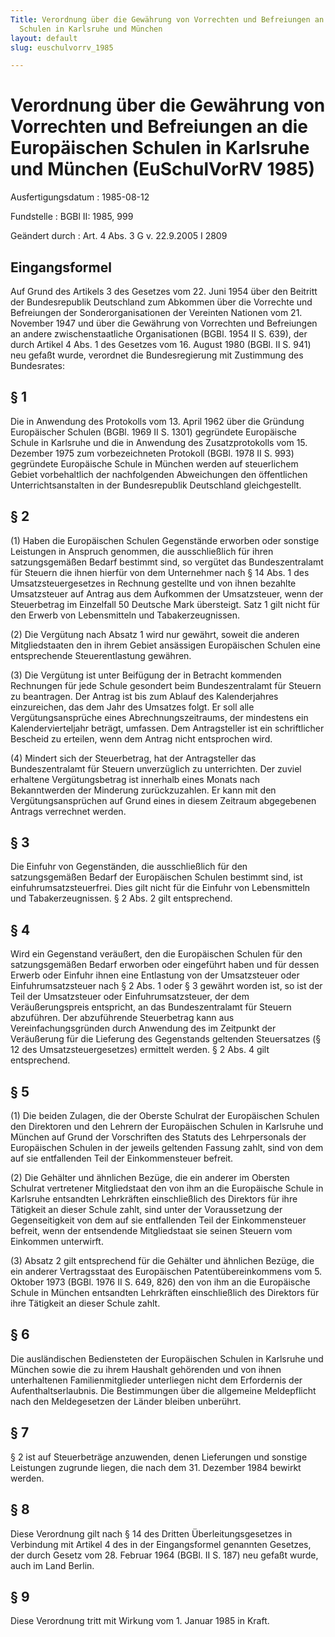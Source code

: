 ```yaml
---
Title: Verordnung über die Gewährung von Vorrechten und Befreiungen an die Europäischen
  Schulen in Karlsruhe und München
layout: default
slug: euschulvorrv_1985

---
```


# Verordnung über die Gewährung von Vorrechten und Befreiungen an die Europäischen Schulen in Karlsruhe und München (EuSchulVorRV 1985)

Ausfertigungsdatum
:   1985-08-12

Fundstelle
:   BGBl II: 1985, 999

Geändert durch
:   Art. 4 Abs. 3 G v. 22.9.2005 I 2809


## Eingangsformel

Auf Grund des Artikels 3 des Gesetzes vom 22. Juni 1954 über den
Beitritt der Bundesrepublik Deutschland zum Abkommen über die
Vorrechte und Befreiungen der Sonderorganisationen der Vereinten
Nationen vom 21. November 1947 und über die Gewährung von Vorrechten
und Befreiungen an andere zwischenstaatliche Organisationen (BGBl.
1954 II S. 639), der durch Artikel 4 Abs. 1 des Gesetzes vom 16.
August 1980 (BGBl. II S. 941) neu gefaßt wurde, verordnet die
Bundesregierung mit Zustimmung des Bundesrates:


## § 1

Die in Anwendung des Protokolls vom 13. April 1962 über die Gründung
Europäischer Schulen (BGBl. 1969 II S. 1301) gegründete Europäische
Schule in Karlsruhe und die in Anwendung des Zusatzprotokolls vom 15.
Dezember 1975 zum vorbezeichneten Protokoll (BGBl. 1978 II S. 993)
gegründete Europäische Schule in München werden auf steuerlichem
Gebiet vorbehaltlich der nachfolgenden Abweichungen den öffentlichen
Unterrichtsanstalten in der Bundesrepublik Deutschland gleichgestellt.


## § 2

(1) Haben die Europäischen Schulen Gegenstände erworben oder sonstige
Leistungen in Anspruch genommen, die ausschließlich für ihren
satzungsgemäßen Bedarf bestimmt sind, so vergütet das Bundeszentralamt
für Steuern die ihnen hierfür von dem Unternehmer nach § 14 Abs. 1 des
Umsatzsteuergesetzes in Rechnung gestellte und von ihnen bezahlte
Umsatzsteuer auf Antrag aus dem Aufkommen der Umsatzsteuer, wenn der
Steuerbetrag im Einzelfall 50 Deutsche Mark übersteigt. Satz 1 gilt
nicht für den Erwerb von Lebensmitteln und Tabakerzeugnissen.

(2) Die Vergütung nach Absatz 1 wird nur gewährt, soweit die anderen
Mitgliedstaaten den in ihrem Gebiet ansässigen Europäischen Schulen
eine entsprechende Steuerentlastung gewähren.

(3) Die Vergütung ist unter Beifügung der in Betracht kommenden
Rechnungen für jede Schule gesondert beim Bundeszentralamt für Steuern
zu beantragen. Der Antrag ist bis zum Ablauf des Kalenderjahres
einzureichen, das dem Jahr des Umsatzes folgt. Er soll alle
Vergütungsansprüche eines Abrechnungszeitraums, der mindestens ein
Kalendervierteljahr beträgt, umfassen. Dem Antragsteller ist ein
schriftlicher Bescheid zu erteilen, wenn dem Antrag nicht entsprochen
wird.

(4) Mindert sich der Steuerbetrag, hat der Antragsteller das
Bundeszentralamt für Steuern unverzüglich zu unterrichten. Der zuviel
erhaltene Vergütungsbetrag ist innerhalb eines Monats nach
Bekanntwerden der Minderung zurückzuzahlen. Er kann mit den
Vergütungsansprüchen auf Grund eines in diesem Zeitraum abgegebenen
Antrags verrechnet werden.


## § 3

Die Einfuhr von Gegenständen, die ausschließlich für den
satzungsgemäßen Bedarf der Europäischen Schulen bestimmt sind, ist
einfuhrumsatzsteuerfrei. Dies gilt nicht für die Einfuhr von
Lebensmitteln und Tabakerzeugnissen. § 2 Abs. 2 gilt entsprechend.


## § 4

Wird ein Gegenstand veräußert, den die Europäischen Schulen für den
satzungsgemäßen Bedarf erworben oder eingeführt haben und für dessen
Erwerb oder Einfuhr ihnen eine Entlastung von der Umsatzsteuer oder
Einfuhrumsatzsteuer nach § 2 Abs. 1 oder § 3 gewährt worden ist, so
ist der Teil der Umsatzsteuer oder Einfuhrumsatzsteuer, der dem
Veräußerungspreis entspricht, an das Bundeszentralamt für Steuern
abzuführen. Der abzuführende Steuerbetrag kann aus
Vereinfachungsgründen durch Anwendung des im Zeitpunkt der Veräußerung
für die Lieferung des Gegenstands geltenden Steuersatzes (§ 12 des
Umsatzsteuergesetzes) ermittelt werden. § 2 Abs. 4 gilt entsprechend.


## § 5

(1) Die beiden Zulagen, die der Oberste Schulrat der Europäischen
Schulen den Direktoren und den Lehrern der Europäischen Schulen in
Karlsruhe und München auf Grund der Vorschriften des Statuts des
Lehrpersonals der Europäischen Schulen in der jeweils geltenden
Fassung zahlt, sind von dem auf sie entfallenden Teil der
Einkommensteuer befreit.

(2) Die Gehälter und ähnlichen Bezüge, die ein anderer im Obersten
Schulrat vertretener Mitgliedstaat den von ihm an die Europäische
Schule in Karlsruhe entsandten Lehrkräften einschließlich des
Direktors für ihre Tätigkeit an dieser Schule zahlt, sind unter der
Voraussetzung der Gegenseitigkeit von dem auf sie entfallenden Teil
der Einkommensteuer befreit, wenn der entsendende Mitgliedstaat sie
seinen Steuern vom Einkommen unterwirft.

(3) Absatz 2 gilt entsprechend für die Gehälter und ähnlichen Bezüge,
die ein anderer Vertragsstaat des Europäischen Patentübereinkommens
vom 5. Oktober 1973 (BGBl. 1976 II S. 649, 826) den von ihm an die
Europäische Schule in München entsandten Lehrkräften einschließlich
des Direktors für ihre Tätigkeit an dieser Schule zahlt.


## § 6

Die ausländischen Bediensteten der Europäischen Schulen in Karlsruhe
und München sowie die zu ihrem Haushalt gehörenden und von ihnen
unterhaltenen Familienmitglieder unterliegen nicht dem Erfordernis der
Aufenthaltserlaubnis. Die Bestimmungen über die allgemeine
Meldepflicht nach den Meldegesetzen der Länder bleiben unberührt.


## § 7

§ 2 ist auf Steuerbeträge anzuwenden, denen Lieferungen und sonstige
Leistungen zugrunde liegen, die nach dem 31. Dezember 1984 bewirkt
werden.


## § 8

Diese Verordnung gilt nach § 14 des Dritten Überleitungsgesetzes in
Verbindung mit Artikel 4 des in der Eingangsformel genannten Gesetzes,
der durch Gesetz vom 28. Februar 1964 (BGBl. II S. 187) neu gefaßt
wurde, auch im Land Berlin.


## § 9

Diese Verordnung tritt mit Wirkung vom 1. Januar 1985 in Kraft.

